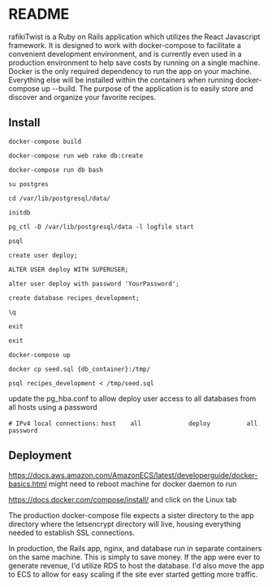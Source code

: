 # README

rafikiTwist is a Ruby on Rails application which utilizes the React Javascript framework. It is designed to work with docker-compose to facilitate a convenient development environment, and is currently even used in a production environment to help save costs by running on a single machine. Docker is the only required dependency to run the app on your machine. Everything else will be installed within the containers when running docker-compose up --build. The purpose of the application is to easily store and discover and organize your favorite recipes.

## Install

`docker-compose build`

`docker-compose run web rake db:create`

`docker-compose run db bash`

`su postgres`

`cd /var/lib/postgresql/data/`

`initdb`

`pg_ctl -D /var/lib/postgresql/data -l logfile start`

`psql`

`create user deploy;`

`ALTER USER deploy WITH SUPERUSER;`

`alter user deploy with password 'YourPassword';`

`create database recipes_development;`

`\q`

`exit`

`exit`

`docker-compose up`

`docker cp seed.sql {db_container}:/tmp/`

`psql recipes_development < /tmp/seed.sql`

update the pg_hba.conf to allow deploy user access to all databases from all hosts using a password

`# IPv4 local connections:`
`host    all             deploy          all                     password`

## Deployment

https://docs.aws.amazon.com/AmazonECS/latest/developerguide/docker-basics.html might need to reboot machine for docker daemon to run

https://docs.docker.com/compose/install/ and click on the Linux tab

The production docker-compose file expects a sister directory to the app directory where the letsencrypt directory will live, housing everything needed to establish SSL connections.

In production, the Rails app, nginx, and database run in separate containers on the same machine. This is simply to save money. If the app were ever to generate revenue, I'd utilize RDS to host the database. I'd also move the app to ECS to allow for easy scaling if the site ever started getting more traffic.
